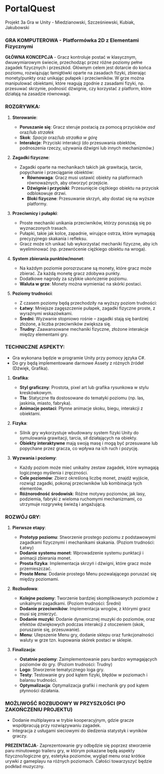 # PortalQuest
Projekt 3a Gra w Unity - Miedzianowski, Szcześniewski, Kubiak, Jakubowski

### GRA KOMPUTEROWA - **Platformówka 2D z Elementami Fizycznymi**

**GŁÓWNA KONCEPCJA** -
Gracz kontroluje postać w klasycznym, dwuwymiarowym świecie, przechodząc przez różne poziomy pełne zagadek fizycznych i przeszkód. Głównym celem jest dotarcie do końca poziomu, rozwiązując łamigłówki oparte na zasadach fizyki, zbierając monety/punkty oraz unikając pułapek i przeciwników. W grze można manipulować obiektami, które reagują zgodnie z zasadami fizyki, np. przesuwać skrzynie, podnosić dźwignie, czy korzystać z platform, które działają na zasadzie równowagi.

### **ROZGRYWKA:**
1. **Sterowanie**:
   - **Poruszanie się**: Gracz steruje postacią za pomocą przycisków *asd* oraz/lub *strzałek*
   - **Skok**: *Spacja* oraz/lub *strzałka w górę*
   - **Interakcje**: Przyciski interakcji (do przesuwania obiektów, podnoszenia rzeczy, używania dźwigni lub innych mechanizmów.)

2. **Zagadki fizyczne**:
   - Zagadki oparte na mechanikach takich jak grawitacja, tarcie, popychanie i przeciąganie obiektów:
     - **Równowaga**: Gracz musi ustawić obiekty na platformach równoważnych, aby otworzyć przejście.
     - **Dźwignie i przyciski**: Przesunięcie ciężkiego obiektu na przycisk odblokowuje drzwi.
     - **Bloki fizyczne**: Przesuwanie skrzyń, aby dostać się na wyższe platformy.
   
3. **Przeciwnicy i pułapki**:
   - Proste mechaniki unikania przeciwników, którzy poruszają się po wyznaczonych trasach.
   - Pułapki, takie jak kolce, zapadnie, wirujące ostrza, które wymagają precyzyjnego skakania i refleksu.
   - Gracz może ich unikać lub wykorzystać mechaniki fizyczne, aby ich wyeliminować (np. przewrócenie ciężkiego obiektu na wroga).

4. **System zbierania punktów/monet**:
   - Na każdym poziomie porozrzucane są monety, które gracz może zbierać. Za każdą monetę gracz zdobywa punkty.
   - Dodatkowe nagrody za szybkie ukończenie poziomu.
   - **Waluta w grze**: Monety można wymieniać na skórki postaci.

5. **Poziomy trudności**:
   - Z czasem poziomy będą przechodziły na wyższy poziom trudności:
   - **Łatwy**: Mniejsze zagęszczenie pułapek, zagadki fizyczne proste, z wyraźnymi wskazówkami.
   - **Średni**: Wyzwanie stopniowo rośnie – zagadki stają się bardziej złożone, a liczba przeciwników zwiększa się.
   - **Trudny**: Zaawansowane mechaniki fizyczne, złożone interakcje między elementami gry.

### **TECHNICZNE ASPEKTY:**
   - Gra wykonana będzie w programie Unity przy pomocy języka C#.
   - Do gry będą implementowane darmowe Assety z różnych źródeł (Dźwięk, Grafika).

1. **Grafika**:
   - **Styl graficzny**: Prostota, pixel art lub grafika rysunkowa w stylu kreskówkowym.
   - **Tła**: Statyczne tła dostosowane do tematyki poziomu (np. las, jaskinia, miasto, fabryka).
   - **Animacje postaci**: Płynne animacje skoku, biegu, interakcji z obiektami.

2. **Fizyka**:
   - Silnik gry wykorzystuje wbudowany system fizyki Unity do symulowania grawitacji, tarcia, sił działających na obiekty.
   - **Obiekty interaktywne** mają swoją masę i mogą być przesuwane lub popychane przez gracza, co wpływa na ich ruch i pozycję.

3. **Wyzwania i poziomy**:
   - Każdy poziom może mieć unikalny zestaw zagadek, które wymagają logicznego myślenia i zręczności.
   - **Cele poziomów**: Zbierz określoną liczbę monet, znajdź wyjście, rozwiąż zagadki, pokonaj przeciwników lub kombinacja tych elementów.
   - **Różnorodność środowisk**: Różne motywy poziomów, jak lasy, podziemia, fabryki z wieloma ruchomymi mechanizmami, co utrzymuje rozgrywkę świeżą i angażującą.

### **ROZWÓJ GRY:**
1. **Pierwsze etapy**:
   - **Prototyp poziomu**: Stworzenie prostego poziomu z podstawowymi zagadkami fizycznymi i mechanikami skakania. (Poziom trudności: Łatwy)
   - **Dodanie systemu monet**: Wprowadzenie systemu punktacji i animacji zbierania monet.
   - **Prosta fizyka**: Implementacja skrzyń i dźwigni, które gracz może przemieszczać.
   - **Proste Menu**: Dodanie prostego Menu pozwalającego poruszać się między poziomami.

2. **Rozbudowa**:
   - **Kolejne poziomy**: Tworzenie bardziej skomplikowanych poziomów z unikalnymi zagadkami. (Poziom trudności: Średni)
   - **Dodanie przeciwników**: Implementacja wrogów, z którymi gracz musi się zmierzyć.
   - **Dodanie muzyki**: Dodanie dynamicznej muzyki do poziomów, oraz efektów dźwiękowych podczas interakcji z otoczeniem (skok, poruszanie się, przesuwanie).
   - **Menu**: Ulepszenie Menu gry, dodanie sklepu oraz funkcjonalności waluty w grze tzn. kupowania skórek postaci w sklepie.

3. **Finalizacja**:
   - **Ostatnie poziomy**: Zaimplementowanie paru bardzo wymagających poziomów do gry. (Poziom trudności: Trudny)
   - **Logo**: Stworzenie tematycznego loga gry.
   - **Testy**: Testowanie gry pod kątem fizyki, błędów w poziomach i balansu trudności.
   - **Optymalizacja**: Optymalizacja grafiki i mechanik gry pod kątem płynności działania.

### **MOŻLIWOŚĆ ROZBUDOWY W PRZYSZŁOŚCI (PO ZAKOŃCZENIU PROJEKTU)**
- Dodanie multiplayera w trybie kooperacyjnym, gdzie gracze współpracują przy rozwiązywaniu zagadek.
- Integracja z usługami sieciowymi do śledzenia statystyk i wyników graczy.

**PREZENTACJA**- 
Zaprezentowanie gry odbędzie się poprzez stworzenie paru minutowego traileru gry, w którym pokazane będą aspekty fizyczno/logiczne gry, estetyka poziomów, wygląd menu oraz krótkie urywki z gameplayu na różnych poziomach. Całości towarzyszyć będzie podkład muzyczny.
